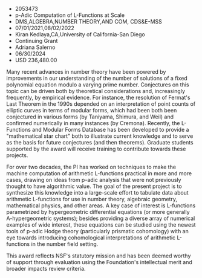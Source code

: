 
* 2053473
* p-Adic Computation of L-Functions at Scale
* DMS,ALGEBRA,NUMBER THEORY,AND COM, CDS&E-MSS
* 07/01/2021,08/02/2022
* Kiran Kedlaya,CA,University of California-San Diego
* Continuing Grant
* Adriana Salerno
* 06/30/2024
* USD 236,480.00

Many recent advances in number theory have been powered by improvements in our
understanding of the number of solutions of a fixed polynomial equation modulo a
varying prime number. Conjectures on this topic can be driven both by
theoretical considerations and, increasingly frequently, by empirical evidence.
For instance, the resolution of Fermat's Last Theorem in the 1990s depended on
an interpretation of point counts of elliptic curves in terms of modular forms,
which had been both been conjectured in various forms (by Taniyama, Shimura, and
Weil) and confirmed numerically in many instances (by Cremona). Recently, the
L-Functions and Modular Forms Database has been developed to provide a
"mathematical star chart" both to illustrate current knowledge and to serve as
the basis for future conjectures (and then theorems). Graduate students
supported by the award will receive training to contribute towards these
projects.

For over two decades, the PI has worked on techniques to make the machine
computation of arithmetic L-functions practical in more and more cases, drawing
on ideas from p-adic analysis that were not previously thought to have
algorithmic value. The goal of the present project is to synthesize this
knowledge into a large-scale effort to tabulate data about arithmetic
L-functions for use in number theory, algebraic geometry, mathematical physics,
and other areas. A key case of interest is L-functions parametrized by
hypergeometric differential equations (or more generally A-hypergeometric
systems); besides providing a diverse array of numerical examples of wide
interest, these equations can be studied using the newest tools of p-adic Hodge
theory (particularly prismatic cohomology) with an eye towards introducing
cohomological interpretations of arithmetic L-functions in the number field
setting.

This award reflects NSF's statutory mission and has been deemed worthy of
support through evaluation using the Foundation's intellectual merit and broader
impacts review criteria.
